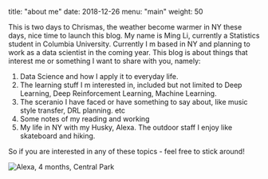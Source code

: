 title: "about me"
date: 2018-12-26
menu: "main"
weight: 50


This is two days to Chrismas, the weather become warmer in NY these days, nice time to launch this blog.
My name is Ming Li, currently a Statistics student in Columbia University. 
Currently I m based in NY and planning to work as a data scientist in the coming year.
This blog is about things that interest me or something I want to share with you, namely:

1. Data Science and how I apply it to everyday life.
2. The learning stuff I m interested in, included but not limited to Deep Learning, Deep Reinforcement Learning, Machine Learning.
3. The sceranio I have faced or have something to say about, like music style transfer, DRL planning. etc
4. Some notes of my reading and working
5. My life in NY with my Husky, Alexa. The outdoor staff I enjoy like skateboard and hiking.

So if you are interested in any of these topics - feel free to stick around!

![Alexa, 4 months, Central Park](../img/Alexa_4_months.png)